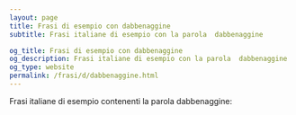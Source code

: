 ```yaml
---
layout: page
title: Frasi di esempio con dabbenaggine 
subtitle: Frasi italiane di esempio con la parola  dabbenaggine

og_title: Frasi di esempio con dabbenaggine 
og_description: Frasi italiane di esempio con la parola  dabbenaggine
og_type: website
permalink: /frasi/d/dabbenaggine.html
---
```


Frasi italiane di esempio contenenti la parola dabbenaggine:


